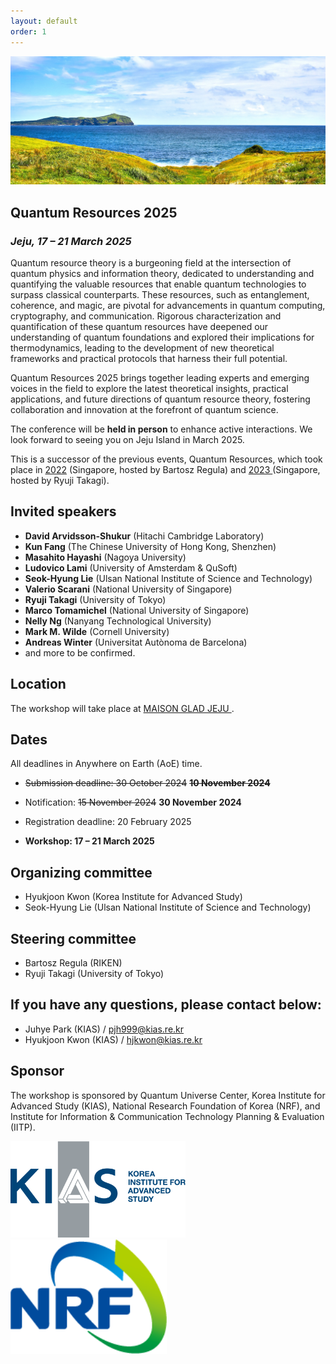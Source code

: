 ```yaml
---
layout: default
order: 1
---
```


![Jeju](/Jeju_resize.jpg)

## Quantum Resources 2025
<h3 class="lessspace"><em>Jeju, 17 &ndash; 21 March 2025</em></h3>

Quantum resource theory is a burgeoning field at the intersection of quantum physics and information theory, dedicated to understanding and quantifying the valuable resources that enable quantum technologies to surpass classical counterparts. These resources, such as entanglement, coherence, and magic, are pivotal for advancements in quantum computing, cryptography, and communication. Rigorous characterization and quantification of these quantum resources have deepened our understanding of quantum foundations and explored their implications for thermodynamics, leading to the development of new theoretical frameworks and practical protocols that harness their full potential.

Quantum Resources 2025 brings together leading experts and emerging voices in the field to explore the latest theoretical insights, practical applications, and future directions of quantum resource theory, fostering collaboration and innovation at the forefront of quantum science.

The conference will be **held in person** to enhance active interactions. We look forward to seeing you on Jeju Island in March 2025.

This is a successor of the previous events, Quantum Resources, which took place in <a href = "https://2022.quantumresources.science">2022</a> (Singapore, hosted by Bartosz Regula) and <a href = "https://2023.quantumresources.science"> 2023 </a> (Singapore, hosted by Ryuji Takagi).

## Invited speakers
* **David Arvidsson-Shukur** (Hitachi Cambridge Laboratory)
* **Kun Fang** (The Chinese University of Hong Kong, Shenzhen)
* **Masahito Hayashi** (Nagoya University)
* **Ludovico Lami** (University of Amsterdam & QuSoft)
* **Seok-Hyung Lie** (Ulsan National Institute of Science and Technology)
* **Valerio Scarani** (National University of Singapore)
* **Ryuji Takagi** (University of Tokyo)
* **Marco Tomamichel** (National University of Singapore)
* **Nelly Ng** (Nanyang Technological University)
* **Mark M. Wilde** (Cornell University)
* **Andreas Winter** (Universitat Autònoma de Barcelona)
* and more to be confirmed.

## Location

The workshop will take place at <a href="https://www.glad-hotels.com/maisongladjeju/index.do?locale=en">MAISON GLAD JEJU </a>.

## Dates

All deadlines in Anywhere on Earth (AoE) time.

* <s> Submission deadline: 30 October 2024</s> **<s>10 November 2024</s>** 

* Notification: <s>15 November 2024</s> **30 November 2024**

* Registration deadline: 20 February 2025

* **Workshop: 17 &ndash; 21 March 2025**


## Organizing committee
* Hyukjoon Kwon (Korea Institute for Advanced Study)
* Seok-Hyung Lie (Ulsan National Institute of Science and Technology)

## Steering committee
* Bartosz Regula (RIKEN)
* Ryuji Takagi (University of Tokyo)

## If you have any questions, please contact below:
* Juhye Park (KIAS)  /  <a href="mailto:pjh999@kias.re.kr">pjh999@kias.re.kr</a> 
* Hyukjoon Kwon (KIAS)  /  <a href="mailto:hjkwon@kias.re.kr">hjkwon@kias.re.kr</a> 

## Sponsor
The workshop is sponsored by Quantum Universe Center, Korea Institute for Advanced Study (KIAS), National Research Foundation of Korea (NRF), and Institute for Information & Communication Technology Planning & Evaluation (IITP).

<a href="https://kias.re.kr"> <img src="kias-wordmask.png" width="280"/> </a>
<a href="https://nrf.re.kr"> <img src="nrf.png" width="250"/> </a>
